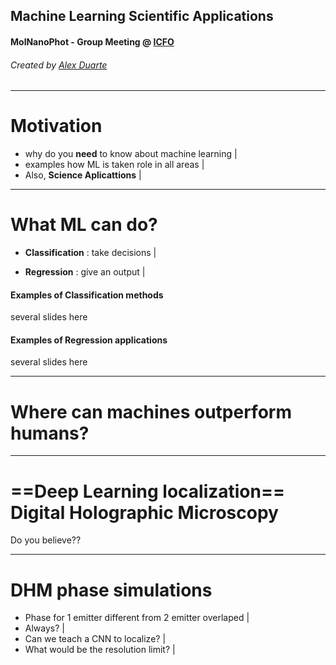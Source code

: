 ## Machine Learning Scientific Applications

#### MolNanoPhot  - Group Meeting @ [ICFO](https://www.icfo.es)  

###### Created by [Alex Duarte](https://github.com/leaxp)

---

# Motivation

- why do you **need** to know about machine learning |
- examples how ML is taken role in all areas |
- Also, **Science Aplicattions** |

---

# What ML can do? 

 - **Classification** : take decisions |

 - **Regression** : give an output |

#### Examples of Classification methods
several slides here

#### Examples of Regression applications
several slides here

---
<!-- *template: invert -->

# Where can machines outperform humans?

---

# ==Deep Learning localization== Digital Holographic Microscopy 

 Do you believe??
 
 ---
# DHM phase simulations

- Phase for 1 emitter different from 2 emitter overlaped |
- Always? |
- Can we teach a CNN to localize? |
- What would be the resolution limit? |